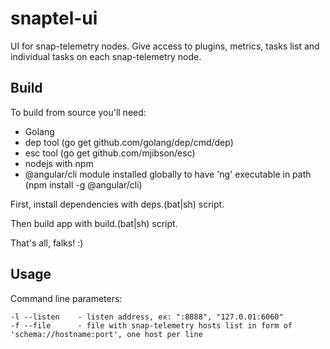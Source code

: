 # snaptel-ui
UI for snap-telemetry nodes. Give access to plugins, metrics, tasks list and individual tasks on each snap-telemetry node.

## Build
To build from source you'll need:
* Golang
* dep tool (go get github.com/golang/dep/cmd/dep)
* esc tool (go get github.com/mjibson/esc)
* nodejs with npm
* @angular/cli module installed globally to have 'ng' executable in path (npm install -g @angular/cli)

First, install dependencies with deps.(bat|sh) script.

Then build app with build.(bat|sh) script.

That's all, falks! :)

## Usage
Command line parameters:
```
-l --listen    - listen address, ex: ":8888", "127.0.01:6060"
-f --file      - file with snap-telemetry hosts list in form of 'schema://hostname:port', one host per line
```
